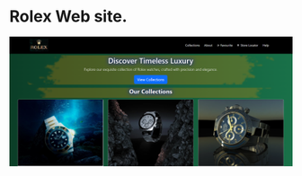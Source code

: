 <h1>Rolex Web site.</h1>

[![Site preview](./preview.png)](https://kirtanmathukiya.github.io/WatchWebsite.github.io/#)
